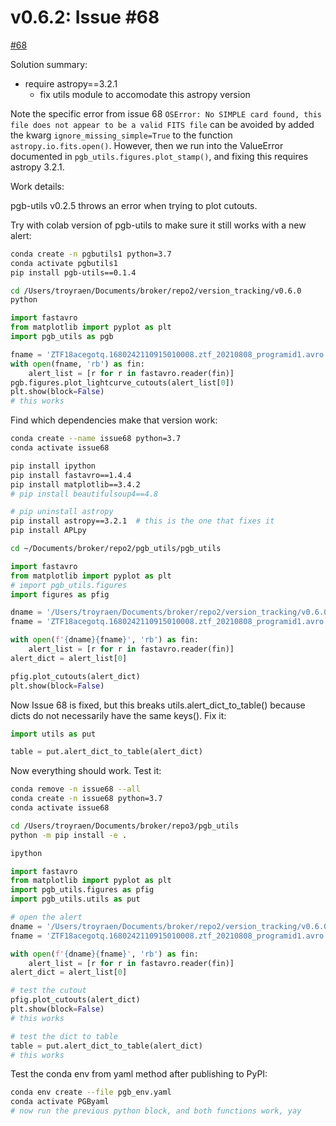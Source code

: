 # v0.6.2: Issue \#68

[\#68](https://github.com/mwvgroup/Pitt-Google-Broker/issues/68)

Solution summary:
- require astropy==3.2.1
    - fix utils module to accomodate this astropy version

Note the specific error from issue 68
`OSError: No SIMPLE card found, this file does not appear to be a valid FITS file`
can be avoided by added the kwarg `ignore_missing_simple=True`
to the function `astropy.io.fits.open()`.
However, then we run into the ValueError documented in `pgb_utils.figures.plot_stamp()`,
and fixing this requires astropy 3.2.1.

Work details:

pgb-utils v0.2.5 throws an error when trying to plot cutouts.

Try with colab version of pgb-utils to make sure it still works with a new alert:
```bash
conda create -n pgbutils1 python=3.7
conda activate pgbutils1
pip install pgb-utils==0.1.4

cd /Users/troyraen/Documents/broker/repo2/version_tracking/v0.6.0
python
```

```python
import fastavro
from matplotlib import pyplot as plt
import pgb_utils as pgb

fname = 'ZTF18acegotq.1680242110915010008.ztf_20210808_programid1.avro'
with open(fname, 'rb') as fin:
    alert_list = [r for r in fastavro.reader(fin)]
pgb.figures.plot_lightcurve_cutouts(alert_list[0])
plt.show(block=False)
# this works
```

Find which dependencies make that version work:

```bash
conda create --name issue68 python=3.7
conda activate issue68

pip install ipython
pip install fastavro==1.4.4
pip install matplotlib==3.4.2
# pip install beautifulsoup4==4.8

# pip uninstall astropy
pip install astropy==3.2.1  # this is the one that fixes it
pip install APLpy

cd ~/Documents/broker/repo2/pgb_utils/pgb_utils
```

```python
import fastavro
from matplotlib import pyplot as plt
# import pgb_utils.figures
import figures as pfig

dname = '/Users/troyraen/Documents/broker/repo2/version_tracking/v0.6.0/'
fname = 'ZTF18acegotq.1680242110915010008.ztf_20210808_programid1.avro'

with open(f'{dname}{fname}', 'rb') as fin:
    alert_list = [r for r in fastavro.reader(fin)]
alert_dict = alert_list[0]

pfig.plot_cutouts(alert_dict)
plt.show(block=False)
```

Now Issue 68 is fixed, but this breaks utils.alert_dict_to_table() because dicts do not necessarily have the same keys().
Fix it:

```python
import utils as put

table = put.alert_dict_to_table(alert_dict)
```

Now everything should work. Test it:

```bash
conda remove -n issue68 --all
conda create -n issue68 python=3.7
conda activate issue68

cd /Users/troyraen/Documents/broker/repo3/pgb_utils
python -m pip install -e .

ipython
```

```python
import fastavro
from matplotlib import pyplot as plt
import pgb_utils.figures as pfig
import pgb_utils.utils as put

# open the alert
dname = '/Users/troyraen/Documents/broker/repo2/version_tracking/v0.6.0/'
fname = 'ZTF18acegotq.1680242110915010008.ztf_20210808_programid1.avro'

with open(f'{dname}{fname}', 'rb') as fin:
    alert_list = [r for r in fastavro.reader(fin)]
alert_dict = alert_list[0]

# test the cutout
pfig.plot_cutouts(alert_dict)
plt.show(block=False)
# this works

# test the dict to table
table = put.alert_dict_to_table(alert_dict)
# this works
```

Test the conda env from yaml method after publishing to PyPI:

```bash
conda env create --file pgb_env.yaml
conda activate PGByaml
# now run the previous python block, and both functions work, yay
```
